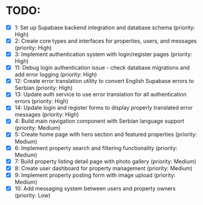 # TODO:

- [x] 1: Set up Supabase backend integration and database schema (priority: High)
- [x] 2: Create core types and interfaces for properties, users, and messages (priority: High)
- [x] 3: Implement authentication system with login/register pages (priority: High)
- [x] 11: Debug login authentication issue - check database migrations and add error logging (priority: High)
- [x] 12: Create error translation utility to convert English Supabase errors to Serbian (priority: High)
- [x] 13: Update auth service to use error translation for all authentication errors (priority: High)
- [x] 14: Update login and register forms to display properly translated error messages (priority: High)
- [x] 4: Build main navigation component with Serbian language support (priority: Medium)
- [x] 5: Create home page with hero section and featured properties (priority: Medium)
- [x] 6: Implement property search and filtering functionality (priority: Medium)
- [x] 7: Build property listing detail page with photo gallery (priority: Medium)
- [x] 8: Create user dashboard for property management (priority: Medium)
- [x] 9: Implement property posting form with image upload (priority: Medium)
- [x] 10: Add messaging system between users and property owners (priority: Low)
